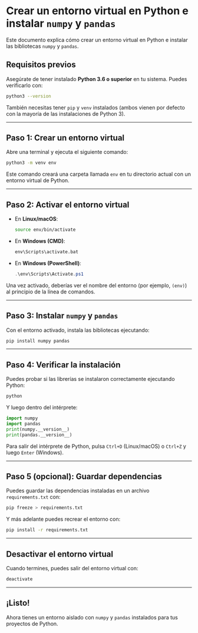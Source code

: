 # Crear un entorno virtual en Python e instalar `numpy` y `pandas`

Este documento explica cómo crear un entorno virtual en Python e instalar las bibliotecas `numpy` y `pandas`.

## Requisitos previos

Asegúrate de tener instalado **Python 3.6 o superior** en tu sistema. Puedes verificarlo con:

```bash
python3 --version
```

También necesitas tener `pip` y `venv` instalados (ambos vienen por defecto con la mayoría de las instalaciones de Python 3).

---

## Paso 1: Crear un entorno virtual

Abre una terminal y ejecuta el siguiente comando:

```bash
python3 -m venv env
```

Este comando creará una carpeta llamada `env` en tu directorio actual con un entorno virtual de Python.

---

## Paso 2: Activar el entorno virtual

- En **Linux/macOS**:

  ```bash
  source env/bin/activate
  ```

- En **Windows (CMD)**:

  ```cmd
  env\Scripts\activate.bat
  ```

- En **Windows (PowerShell)**:

  ```powershell
  .\env\Scripts\Activate.ps1
  ```

Una vez activado, deberías ver el nombre del entorno (por ejemplo, `(env)`) al principio de la línea de comandos.

---

## Paso 3: Instalar `numpy` y `pandas`

Con el entorno activado, instala las bibliotecas ejecutando:

```bash
pip install numpy pandas
```

---

## Paso 4: Verificar la instalación

Puedes probar si las librerías se instalaron correctamente ejecutando Python:

```bash
python
```

Y luego dentro del intérprete:

```python
import numpy
import pandas
print(numpy.__version__)
print(pandas.__version__)
```

Para salir del intérprete de Python, pulsa `Ctrl+D` (Linux/macOS) o `Ctrl+Z` y luego `Enter` (Windows).

---

## Paso 5 (opcional): Guardar dependencias

Puedes guardar las dependencias instaladas en un archivo `requirements.txt` con:

```bash
pip freeze > requirements.txt
```

Y más adelante puedes recrear el entorno con:

```bash
pip install -r requirements.txt
```

---

## Desactivar el entorno virtual

Cuando termines, puedes salir del entorno virtual con:

```bash
deactivate
```

---

## ¡Listo!

Ahora tienes un entorno aislado con `numpy` y `pandas` instalados para tus proyectos de Python.